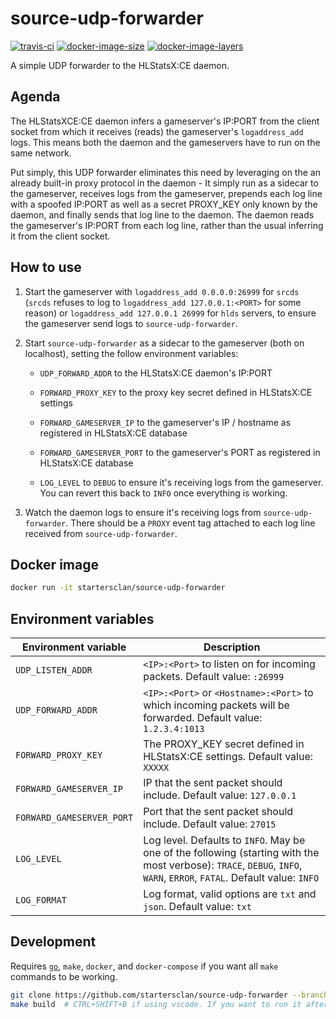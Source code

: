 # source-udp-forwarder

[![travis-ci](https://img.shields.io/travis/startersclan/source-udp-forwarder/master)](https://travis-ci.org/startersclan/source-udp-forwarder)
[![docker-image-size](https://img.shields.io/microbadger/image-size/startersclan/source-udp-forwarder/latest)](https://hub.docker.com/r/startersclan/source-udp-forwarder)
[![docker-image-layers](https://img.shields.io/microbadger/layers/startersclan/source-udp-forwarder/latest)](https://hub.docker.com/r/startersclan/source-udp-forwarder)

A simple UDP forwarder to the HLStatsX:CE daemon.

## Agenda

The HLStatsXCE:CE daemon infers a gameserver's IP:PORT from the client socket from which it receives (reads) the gameserver's `logaddress_add` logs. This means both the daemon and the gameservers have to run on the same network.

Put simply, this UDP forwarder eliminates this need by leveraging on the an already built-in proxy protocol in the daemon - It simply run as a sidecar to the gameserver, receives logs from the gameserver, prepends each log line with a spoofed IP:PORT as well as a secret PROXY_KEY only known by the daemon, and finally sends that log line to the daemon. The daemon reads the gameserver's IP:PORT from each log line, rather than the usual inferring it from the client socket.

## How to use

1. Start the gameserver with `logaddress_add 0.0.0.0:26999` for `srcds` (`srcds` refuses to log to `logaddress_add 127.0.0.1:<PORT>` for some reason) or `logaddress_add 127.0.0.1 26999` for `hlds` servers, to ensure the gameserver send logs to `source-udp-forwarder`.

2. Start `source-udp-forwarder` as a sidecar to the gameserver (both on localhost), setting the follow environment variables:

    - `UDP_FORWARD_ADDR` to the HLStatsX:CE daemon's IP:PORT

    - `FORWARD_PROXY_KEY` to the proxy key secret defined in HLStatsX:CE settings

    - `FORWARD_GAMESERVER_IP` to the gameserver's IP / hostname as registered in HLStatsX:CE database

    - `FORWARD_GAMESERVER_PORT` to the gameserver's PORT as registered in HLStatsX:CE database

    - `LOG_LEVEL` to `DEBUG` to ensure it's receiving logs from the gameserver. You can revert this back to `INFO` once everything is working.

3. Watch the daemon logs to ensure it's receiving logs from `source-udp-forwarder`. There should be a `PROXY` event tag attached to each log line received from `source-udp-forwarder`.

## Docker image

```sh
docker run -it startersclan/source-udp-forwarder
```

## Environment variables

| Environment variable | Description |
|---|---|
| `UDP_LISTEN_ADDR`  | `<IP>:<Port>` to listen on for incoming packets. Default value: `:26999` |
| `UDP_FORWARD_ADDR`  | `<IP>:<Port>` or `<Hostname>:<Port>` to which incoming packets will be forwarded. Default value: `1.2.3.4:1013` |
| `FORWARD_PROXY_KEY`  | The PROXY_KEY secret defined in HLStatsX:CE settings. Default value: `XXXXX` |
| `FORWARD_GAMESERVER_IP`  | IP that the sent packet should include. Default value: `127.0.0.1` |
| `FORWARD_GAMESERVER_PORT`  | Port that the sent packet should include. Default value: `27015` |
| `LOG_LEVEL` | Log level. Defaults to `INFO`. May be one of the following (starting with the most verbose): `TRACE`, `DEBUG`, `INFO`, `WARN`, `ERROR`, `FATAL`. Default value: `INFO`|
| `LOG_FORMAT` | Log format, valid options are `txt` and `json`. Default value: `txt` |

## Development

Requires [`go`](https://golang.org/doc/install), `make`, `docker`, and `docker-compose` if you want all `make` commands to be working.

```sh
git clone https://github.com/startersclan/source-udp-forwarder --branch master
make build  # CTRL+SHIFT+B if using vscode. If you want to run it after building, use `make up`
```
